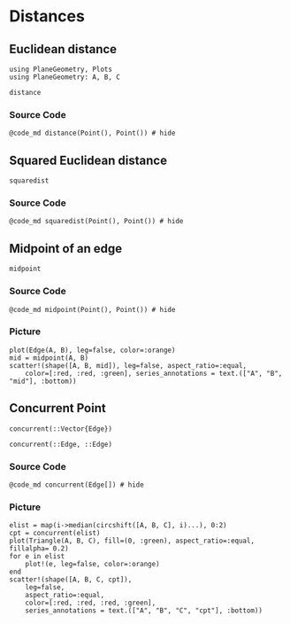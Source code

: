 # Distances

## Euclidean distance

```@setup 1
using PlaneGeometry, Plots
using PlaneGeometry: A, B, C
```

```@docs
distance
```

### Source Code

```@example 1
@code_md distance(Point(), Point()) # hide
```

## Squared Euclidean distance

```@docs
squaredist
```

### Source Code

```@example 1
@code_md squaredist(Point(), Point()) # hide
```

## Midpoint of an edge

```@docs
midpoint
```

### Source Code

```@example 1
@code_md midpoint(Point(), Point()) # hide
```
### Picture

```@example 1
plot(Edge(A, B), leg=false, color=:orange)
mid = midpoint(A, B)
scatter!(shape([A, B, mid]), leg=false, aspect_ratio=:equal, 
    color=[:red, :red, :green], series_annotations = text.(["A", "B", "mid"], :bottom))
```

## Concurrent Point

```@docs
concurrent(::Vector{Edge})
```

```@docs
concurrent(::Edge, ::Edge)
```

### Source Code

```@example 1
@code_md concurrent(Edge[]) # hide
```
### Picture

```@example 1
elist = map(i->median(circshift([A, B, C], i)...), 0:2)
cpt = concurrent(elist)
plot(Triangle(A, B, C), fill=(0, :green), aspect_ratio=:equal, fillalpha= 0.2)
for e in elist
    plot!(e, leg=false, color=:orange)
end
scatter!(shape([A, B, C, cpt]), 
    leg=false,
    aspect_ratio=:equal, 
    color=[:red, :red, :red, :green], 
    series_annotations = text.(["A", "B", "C", "cpt"], :bottom))
```
